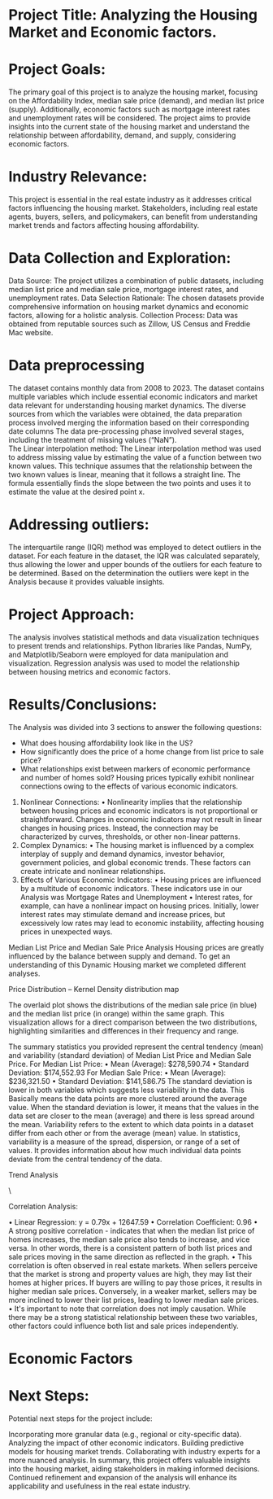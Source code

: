 
# Project Title: Analyzing the Housing Market and Economic factors. 

 # Project Goals:
The primary goal of this project is to analyze the housing market, focusing on the Affordability Index, median sale price (demand), and median list price (supply). Additionally, economic factors such as mortgage interest rates and unemployment rates will be considered. The project aims to provide insights into the current state of the housing market and understand the relationship between affordability, demand, and supply, considering economic factors.

# Industry Relevance:
This project is essential in the real estate industry as it addresses critical factors influencing the housing market. Stakeholders, including real estate agents, buyers, sellers, and policymakers, can benefit from understanding market trends and factors affecting housing affordability.

 # Data Collection and Exploration:
Data Source: The project utilizes a combination of public datasets, including median list price and median sale price, mortgage interest rates, and unemployment rates.
Data Selection Rationale: The chosen datasets provide comprehensive information on housing market dynamics and economic factors, allowing for a holistic analysis.
Collection Process: Data was obtained from reputable sources such as Zillow, US Census and Freddie Mac website.
# Data preprocessing
The dataset contains monthly data from 2008 to 2023. The dataset contains multiple variables which include essential economic indicators and market data relevant for understanding housing market dynamics. The diverse sources from which the variables were obtained, the data preparation process involved merging the information based on their corresponding date columns The data pre-processing phase involved several stages, including the treatment of missing values (“NaN”).  
The Linear interpolation method:
The Linear interpolation method was used to address missing value by estimating the value of a function between two known values. This technique assumes that the relationship between the two known values is linear, meaning that it follows a straight line. The formula essentially finds the slope between the two points and uses it to estimate the value at the desired point x.

# Addressing outliers:
The interquartile range (IQR) method was employed to detect outliers in the dataset. For each feature in the dataset, the IQR was calculated separately, thus allowing the lower and upper bounds of the outliers for each feature to be determined. Based on the determination the outliers were kept in the Analysis because it provides valuable insights.

# Project Approach:
The analysis involves statistical methods and data visualization techniques to present trends and relationships. Python libraries like Pandas, NumPy, and Matplotlib/Seaborn were employed for data manipulation and visualization. Regression analysis was used to model the relationship between housing metrics and economic factors.

# Results/Conclusions:
The Analysis was divided into 3 sections to answer the following questions:
-	What does housing affordability look like in the US?
-	How significantly does the price of a home change from list price to sale price?
-	What relationships exist between markers of economic performance and number of homes sold?
Housing prices typically exhibit nonlinear connections owing to the effects of various economic indicators.
1.	Nonlinear Connections:
•	Nonlinearity implies that the relationship between housing prices and economic indicators is not proportional or straightforward. Changes in economic indicators may not result in linear changes in housing prices. Instead, the connection may be characterized by curves, thresholds, or other non-linear patterns.
2.	Complex Dynamics:
•	The housing market is influenced by a complex interplay of supply and demand dynamics, investor behavior, government policies, and global economic trends. These factors can create intricate and nonlinear relationships.
3.	Effects of Various Economic Indicators:
•	Housing prices are influenced by a multitude of economic indicators. These indicators use in our Analysis was Mortgage Rates and Unemployment 
•	Interest rates, for example, can have a nonlinear impact on housing prices. Initially, lower interest rates may stimulate demand and increase prices, but excessively low rates may lead to economic instability, affecting housing prices in unexpected ways.

Median List Price and Median Sale Price Analysis
Housing prices are greatly influenced by the balance between supply and demand. To get an understanding of this Dynamic Housing market we completed different analyses. 

Price Distribution – Kernel Density distribution map 

 

The overlaid plot shows the distributions of the median sale price (in blue) and the median list price (in orange) within the same graph. This visualization allows for a direct comparison between the two distributions, highlighting similarities and differences in their frequency and range.

The summary statistics you provided represent the central tendency (mean) and variability (standard deviation) of Median List Price and Median Sale Price. 
For Median List Price:
•	Mean (Average): $278,590.74
•	Standard Deviation: $174,552.93
For Median Sale Price:
•	Mean (Average): $236,321.50
•	Standard Deviation: $141,586.75
The standard deviation is lower in both variables which suggests less variability in the data. This Basically means the data points are more clustered around the average value. When the standard deviation is lower, it means that the values in the data set are closer to the mean (average) and there is less spread around the mean. 
Variability refers to the extent to which data points in a dataset differ from each other or from the average (mean) value. In statistics, variability is a measure of the spread, dispersion, or range of a set of values. It provides information about how much individual data points deviate from the central tendency of the data.

Trend Analysis

 


 

\




Correlation Analysis:
 
•	Linear Regression: y = 0.79x + 12647.59
•	Correlation Coefficient: 0.96
•	A strong positive correlation - indicates that when the median list price of homes increases, the median sale price also tends to increase, and vice versa. In other words, there is a consistent pattern of both list prices and sale prices moving in the same direction as reflected in the graph.
•	This correlation is often observed in real estate markets. When sellers perceive that the market is strong and property values are high, they may list their homes at higher prices. If buyers are willing to pay those prices, it results in higher median sale prices. Conversely, in a weaker market, sellers may be more inclined to lower their list prices, leading to lower median sale prices.
•	It's important to note that correlation does not imply causation. While there may be a strong statistical relationship between these two variables, other factors could influence both list and sale prices independently. 

# Economic Factors


# Next Steps:
Potential next steps for the project include:

Incorporating more granular data (e.g., regional or city-specific data).
Analyzing the impact of other economic indicators.
Building predictive models for housing market trends.
Collaborating with industry experts for a more nuanced analysis.
In summary, this project offers valuable insights into the housing market, aiding stakeholders in making informed decisions. Continued refinement and expansion of the analysis will enhance its applicability and usefulness in the real estate industry.

